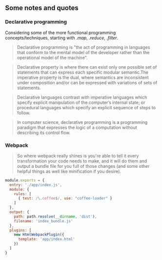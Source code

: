 ## Some notes and quotes

### Declarative programming

Considering some of the more functional programming concepts/techniques,
starting with *.map*, *.reduce*, *.filter*.

> Declarative programming is "the act of programming in languages 
> that conform to the mental model of the developer rather than the 
> operational model of the machine".

> Declarative property is where there can exist only one possible set 
> of statements that can express each specific modular semantic.The 
> imperative property is the dual, where semantics are inconsistent 
> under composition and/or can be expressed with variations of sets 
> of statements.

> Declarative languages contrast with imperative languages which 
> specify explicit manipulation of the computer’s internal state; 
> or procedural languages which specify an explicit sequence of steps 
> to follow.

> In computer science, declarative programming is a programming paradigm 
> that expresses the logic of a computation without describing its 
> control flow.

### Webpack

> So where webpack really shines is you're able to tell it every transformation
> your code needs to make, and it will do them and output a bundle file for you
> full of those changes (and some other helpful things as well like minification
> if you desire).

```javascript
module.exports = {
  entry: './app/index.js',
  module: {
    rules: [
      { test: /\.coffee$/, use: "coffee-loader" }
    ]
  },
  output: {
    path: path.resolve(__dirname, 'dist'),
    filename: 'index_bundle.js'
  },
  plugins: [
    new HtmlWebpackPlugin({
      template: 'app/index.html'
    })
  ]
}
```

